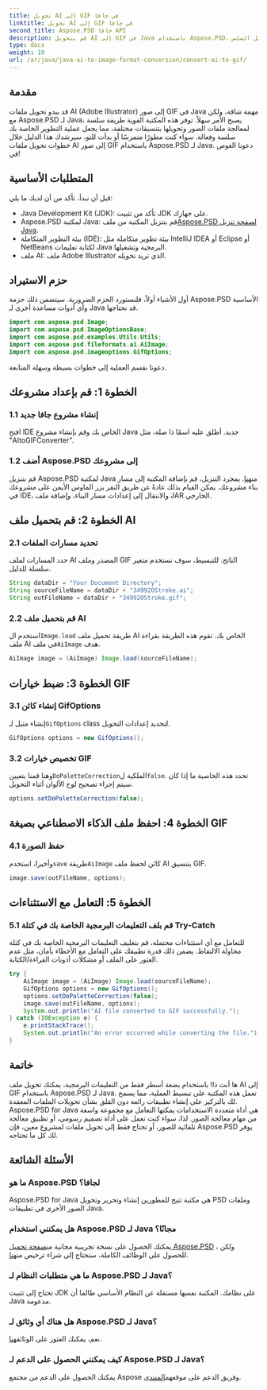 ```yaml
---
title: تحويل AI إلى GIF في جافا
linktitle: تحويل AI إلى GIF في جافا
second_title: Aspose.PSD جافا API
description: قم بتحويل AI إلى GIF في Java باستخدام Aspose.PSD، وهو دليل بسيط وفعال للمطورين. تعرف على المتطلبات الأساسية والخطوات والأسئلة الشائعة للتحويل السلس.
type: docs
weight: 10
url: /ar/java/java-ai-to-image-format-conversion/convert-ai-to-gif/
---
```

## مقدمة
قد يبدو تحويل ملفات AI (Adobe Illustrator) إلى صور GIF في Java مهمة شاقة، ولكن مع Aspose.PSD لـ Java، يصبح الأمر سهلاً. توفر هذه المكتبة القوية طريقة سلسة لمعالجة ملفات الصور وتحويلها بتنسيقات مختلفة، مما يجعل عملية التطوير الخاصة بك سلسة وفعالة. سواء كنت مطورًا متمرسًا أو بدأت للتو، سيرشدك هذا الدليل خلال خطوات تحويل ملفات AI إلى صور GIF باستخدام Aspose.PSD لـ Java. دعونا الغوص في!
## المتطلبات الأساسية
قبل أن نبدأ، تأكد من أن لديك ما يلي:
- Java Development Kit (JDK): تأكد من تثبيت JDK على جهازك.
-  Aspose.PSD لمكتبة Java: قم بتنزيل المكتبة من ملف[Aspose.PSD لصفحة تنزيل Java](https://releases.aspose.com/psd/java/).
- بيئة التطوير المتكاملة (IDE): بيئة تطوير متكاملة مثل IntelliJ IDEA أو Eclipse أو NetBeans لكتابة تعليمات Java البرمجية وتشغيلها.
- ملف AI: ملف Adobe Illustrator الذي تريد تحويله.
## حزم الاستيراد
أول الأشياء أولاً، فلنستورد الحزم الضرورية. سيتضمن ذلك حزمة Aspose.PSD الأساسية وأي أدوات مساعدة أخرى لـ Java قد نحتاجها.
```java
import com.aspose.psd.Image;
import com.aspose.psd.ImageOptionsBase;
import com.aspose.psd.examples.Utils.Utils;
import com.aspose.psd.fileformats.ai.AiImage;
import com.aspose.psd.imageoptions.GifOptions;
```
دعونا نقسم العملية إلى خطوات بسيطة وسهلة المتابعة.
## الخطوة 1: قم بإعداد مشروعك
### 1.1 إنشاء مشروع جافا جديد
افتح IDE الخاص بك وقم بإنشاء مشروع Java جديد. أطلق عليه اسمًا ذا صلة، مثل "AItoGIFConverter".
### 1.2 أضف Aspose.PSD إلى مشروعك
 قم بتنزيل Aspose.PSD لمكتبة Java من[هنا](https://releases.aspose.com/psd/java/). بمجرد التنزيل، قم بإضافة المكتبة إلى مسار بناء مشروعك. يمكن القيام بذلك عادةً عن طريق النقر بزر الماوس الأيمن على مشروعك في IDE، والانتقال إلى إعدادات مسار البناء، وإضافة ملف JAR الخارجي.
## الخطوة 2: قم بتحميل ملف AI
### 2.1 تحديد مسارات الملفات
حدد المسارات لملف AI المصدر وملف GIF الناتج. للتبسيط، سوف نستخدم متغير سلسلة للدليل.
```java
String dataDir = "Your Document Directory";
String sourceFileName = dataDir + "34992OStroke.ai";
String outFileName = dataDir + "34992OStroke.gif";
```
### 2.2 قم بتحميل ملف AI
 استخدم ال`Image.load` طريقة تحميل ملف AI الخاص بك. تقوم هذه الطريقة بقراءة ملف AI في ملف`AiImage` هدف.
```java
AiImage image = (AiImage) Image.load(sourceFileName);
```
## الخطوة 3: ضبط خيارات GIF
### 3.1 إنشاء كائن GifOptions
 إنشاء مثيل لـ`GifOptions` class لتحديد إعدادات التحويل.
```java
GifOptions options = new GifOptions();
```
### 3.2 تخصيص خيارات GIF
 وهنا قمنا بتعيين`DoPaletteCorrection`الملكية ل`false`. تحدد هذه الخاصية ما إذا كان سيتم إجراء تصحيح لوح الألوان أثناء التحويل.
```java
options.setDoPaletteCorrection(false);
```
## الخطوة 4: احفظ ملف الذكاء الاصطناعي بصيغة GIF
### 4.1 حفظ الصورة
 وأخيرا، استخدم`save` طريقة`AiImage` كائن لحفظ ملف AI بتنسيق GIF.
```java
image.save(outFileName, options);
```
## الخطوة 5: التعامل مع الاستثناءات
### 5.1 قم بلف التعليمات البرمجية الخاصة بك في كتلة Try-Catch
للتعامل مع أي استثناءات محتملة، قم بتغليف التعليمات البرمجية الخاصة بك في كتلة محاولة الالتقاط. يضمن ذلك قدرة تطبيقك على التعامل مع الأخطاء بأمان، مثل عدم العثور على الملف أو مشكلات أذونات القراءة/الكتابة.
```java
try {
    AiImage image = (AiImage) Image.load(sourceFileName);
    GifOptions options = new GifOptions();
    options.setDoPaletteCorrection(false);
    image.save(outFileName, options);
    System.out.println("AI file converted to GIF successfully.");
} catch (IOException e) {
    e.printStackTrace();
    System.out.println("An error occurred while converting the file.");
}
```
## خاتمة
ها أنت ذا! باستخدام بضعة أسطر فقط من التعليمات البرمجية، يمكنك تحويل ملف AI إلى GIF باستخدام Aspose.PSD لـ Java. تعمل هذه المكتبة على تبسيط العملية، مما يسمح لك بالتركيز على إنشاء تطبيقات رائعة دون القلق بشأن تحويلات الملفات المعقدة. 
Aspose.PSD for Java هي أداة متعددة الاستخدامات يمكنها التعامل مع مجموعة واسعة من مهام معالجة الصور. لذا، سواء كنت تعمل على أداة تصميم رسومي، أو تطبيق معالجة تلقائية للصور، أو تحتاج فقط إلى تحويل ملفات لمشروع معين، فإن Aspose.PSD يوفر لك كل ما تحتاجه.
## الأسئلة الشائعة
### ما هو Aspose.PSD لجافا؟
Aspose.PSD for Java هي مكتبة تتيح للمطورين إنشاء وتحرير وتحويل PSD وملفات الصور الأخرى في تطبيقات Java.
### هل يمكنني استخدام Aspose.PSD لـ Java مجانًا؟
 يمكنك الحصول على نسخة تجريبية مجانية من[صفحة تحميل Aspose.PSD](https://releases.aspose.com/) ، ولكن للحصول على الوظائف الكاملة، ستحتاج إلى شراء ترخيص من[هنا](https://purchase.aspose.com/buy).
### ما هي متطلبات النظام لـ Aspose.PSD لـ Java؟
تحتاج إلى تثبيت JDK على نظامك. المكتبة نفسها مستقلة عن النظام الأساسي طالما أن Java مدعومة.
### هل هناك أي وثائق لـ Aspose.PSD لـ Java؟
 نعم، يمكنك العثور على الوثائق[هنا](https://reference.aspose.com/psd/java/).
### كيف يمكنني الحصول على الدعم لـ Aspose.PSD لـ Java؟
يمكنك الحصول على الدعم من مجتمع Aspose وفريق الدعم على موقعهم[المنتدى](https://forum.aspose.com/c/psd/34).